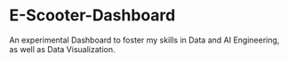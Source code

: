 # E-Scooter-Dashboard
An experimental Dashboard to foster my skills in Data and AI Engineering, as well as Data Visualization. 
